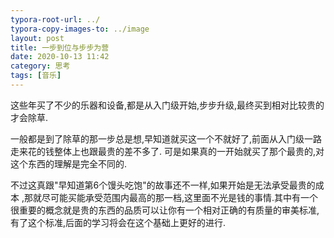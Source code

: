 ```yaml
---
typora-root-url: ../
typora-copy-images-to: ../image
layout: post
title: 一步到位与步步为营
date: 2020-10-13 11:42
category: 思考
tags: [音乐]
---
```




这些年买了不少的乐器和设备,都是从入门级开始,步步升级,最终买到相对比较贵的才会除草.

一般都是到了除草的那一步总是想,早知道就买这一个不就好了,前面从入门级一路走来花的钱整体上也跟最贵的差不多了. 可是如果真的一开始就买了那个最贵的,对这个东西的理解是完全不同的.  

不过这真跟"早知道第6个馒头吃饱"的故事还不一样,如果开始是无法承受最贵的成本 ,那就尽可能买能承受范围内最高的那一档,这里面不光是钱的事情.其中有一个很重要的概念就是贵的东西的品质可以让你有一个相对正确的有质量的审美标准,有了这个标准,后面的学习将会在这个基础上更好的进行.   